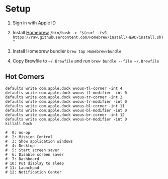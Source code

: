 # Setup

1. Sign in with Apple ID

1. Install [Homebrew](https://brew.sh/index_ja) `/bin/bash -c "$(curl -fsSL https://raw.githubusercontent.com/Homebrew/install/HEAD/install.sh)"`

1. Install Homebrew bundler `brew tap Homebrew/bundle`

1. Copy Brewfile to `~/.Brewfile` and run `brew bundle --file ~/.Brewfile`

## Hot Corners

```
defaults write com.apple.dock wvous-tl-corner -int 4
defaults write com.apple.dock wvous-tl-modifier -int 0
defaults write com.apple.dock wvous-tr-corner -int 2
defaults write com.apple.dock wvous-tr-modifier -int 0
defaults write com.apple.dock wvous-bl-corner -int 11
defaults write com.apple.dock wvous-bl-modifier -int 0
defaults write com.apple.dock wvous-br-corner -int 12
defaults write com.apple.dock wvous-br-modifier -int 0
killall Dock

#  0: no-op
#  2: Mission Control
#  3: Show application windows
#  4: Desktop
#  5: Start screen saver
#  6: Disable screen saver
#  7: Dashboard
# 10: Put display to sleep
# 11: Launchpad
# 12: Notification Center
```
